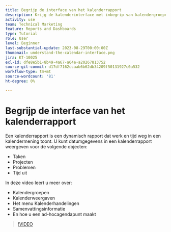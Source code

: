 ```yaml
---
title: Begrijp de interface van het kalenderrapport
description: Krijg de kalenderinterface met inbegrip van kalendergroepen, meningen en acties te kennen.
activity: use
team: Technical Marketing
feature: Reports and Dashboards
type: Tutorial
role: User
level: Beginner
last-substantial-update: 2023-08-29T00:00:00Z
thumbnail: understand-the-calendar-interface.png
jira: KT-10025
exl-id: dfe8e5b1-8b49-4a67-a64e-a20267813752
source-git-commit: d17df7162ccaab6b62db34209f50131927c0a532
workflow-type: tm+mt
source-wordcount: '81'
ht-degree: 0%

---
```


# Begrijp de interface van het kalenderrapport

Een kalenderrapport is een dynamisch rapport dat werk en tijd weg in een kalendermening toont. U kunt datumgegevens in een kalenderrapport weergeven voor de volgende objecten:

* Taken
* Projecten
* Problemen
* Tijd uit

In deze video leert u meer over:

* Kalendergroepen
* Kalenderweergaven
* Het menu Kalenderhandelingen
* Samenvattingsinformatie
* En hoe u een ad-hocagendapunt maakt

>[!VIDEO](https://video.tv.adobe.com/v/3423318/?quality=12&learn=on&enablevpops)
